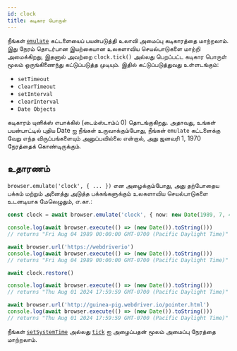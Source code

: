 ```yaml
---
id: clock
title: கடிகார பொருள்
---
```


நீங்கள் [`emulate`](/docs/emulation) கட்டளையைப் பயன்படுத்தி உலாவி அமைப்பு கடிகாரத்தை மாற்றலாம். இது நேரம் தொடர்பான இயற்கையான உலகளாவிய செயல்பாடுகளை மாற்றி அமைக்கிறது, இதனால் அவற்றை `clock.tick()` அல்லது பெறப்பட்ட கடிகார பொருள் மூலம் ஒருங்கிணைந்து கட்டுப்படுத்த முடியும். இதில் கட்டுப்படுத்துவது உள்ளடங்கும்:

- `setTimeout`
- `clearTimeout`
- `setInterval`
- `clearInterval`
- `Date Objects`

கடிகாரம் யுனிக்ஸ் எபாக்கில் (டைம்ஸ்டாம்ப் 0) தொடங்குகிறது. அதாவது, உங்கள் பயன்பாட்டில் புதிய Date ஐ நீங்கள் உருவாக்கும்போது, நீங்கள் `emulate` கட்டளைக்கு வேறு எந்த விருப்பங்களையும் அனுப்பவில்லை என்றால், அது ஜனவரி 1, 1970 நேரத்தைக் கொண்டிருக்கும்.

## உதாரணம்

`browser.emulate('clock', { ... })` என அழைக்கும்போது, அது தற்போதைய பக்கம் மற்றும் அனைத்து அடுத்த பக்கங்களுக்கும் உலகளாவிய செயல்பாடுகளை உடனடியாக மேலெழுதும், எ.கா.:

```ts
const clock = await browser.emulate('clock', { now: new Date(1989, 7, 4) })

console.log(await browser.execute(() => (new Date()).toString()))
// returns "Fri Aug 04 1989 00:00:00 GMT-0700 (Pacific Daylight Time)"

await browser.url('https://webdriverio')
console.log(await browser.execute(() => (new Date()).toString()))
// returns "Fri Aug 04 1989 00:00:00 GMT-0700 (Pacific Daylight Time)"

await clock.restore()

console.log(await browser.execute(() => (new Date()).toString()))
// returns "Thu Aug 01 2024 17:59:59 GMT-0700 (Pacific Daylight Time)"

await browser.url('http://guinea-pig.webdriver.io/pointer.html')
console.log(await browser.execute(() => (new Date()).toString()))
// returns "Thu Aug 01 2024 17:59:59 GMT-0700 (Pacific Daylight Time)"
```

நீங்கள் [`setSystemTime`](/docs/api/clock/setSystemTime) அல்லது [`tick`](/docs/api/clock/tick) ஐ அழைப்பதன் மூலம் அமைப்பு நேரத்தை மாற்றலாம்.